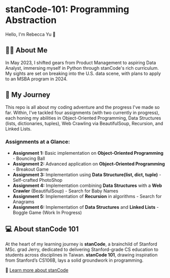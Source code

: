# stanCode-101: Programming Abstraction
Hello, I'm Rebecca Yu 👋

## 👩‍💻 About Me
In May 2023, I shifted gears from Product Management to aspiring Data Analyst, immersing myself in Python through stanCode's rich curriculum. My sights are set on breaking into the U.S. data scene, with plans to apply to an MSBA program in 2024.

## 💛 My Journey
This repo is all about my coding adventure and the progress I've made so far. Within, I've tackled four assignments (with two currently in progress), each honing my abilities in Object-Oriented Programming, Data Structures (lists, dictionaries, tuples), Web Crawling via BeautifulSoup, Recursion, and Linked Lists. 

### Assignments at a Glance:
- **Assignment 1:** Basic implementation on **Object-Oriented Programming** - Bouncing Ball
- **Assignment 2:** Advanced application on **Object-Oriented Programming** - Breakout Game
- **Assignment 3:** Implementation using **Data Structure(list, dict, tuple)** - Self-crafted PhotoShop
- **Assignment 4:** Implementation combining **Data Structures** with a **Web Crawler** (BeautifulSoup) - Search for Baby Names
- **Assignment 5:** Implementation of **Recursion** in algorithms - Search for Anagrams
- **Assignment 6:** Implementation of **Data Structures** and **Linked Lists** - Boggle Game (Work In Progress)

## 💻 About stanCode 101
At the heart of my learning journey is **stanCode**, a brainchild of Stanford MSc. grad Jerry, dedicated to delivering Stanford-grade CS education to students across disciplines in Taiwan. **stanCode 101**, drawing inspiration from Stanford’s CS106B, lays a solid groundwork in programming.

🔗 [Learn more about stanCode](https://stancode.tw/)

